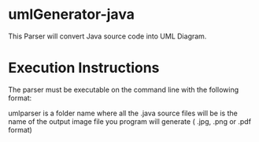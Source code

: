 # umlGenerator-java

This Parser will convert Java source code into UML Diagram.

# Execution Instructions

The parser must be executable on the command line with the following format:

umlparser <classpath> <output file name> <classpath> is a folder name where all the .java source files will be <output file name> is the name of the output image file you program will generate ( .jpg, .png or .pdf format)
